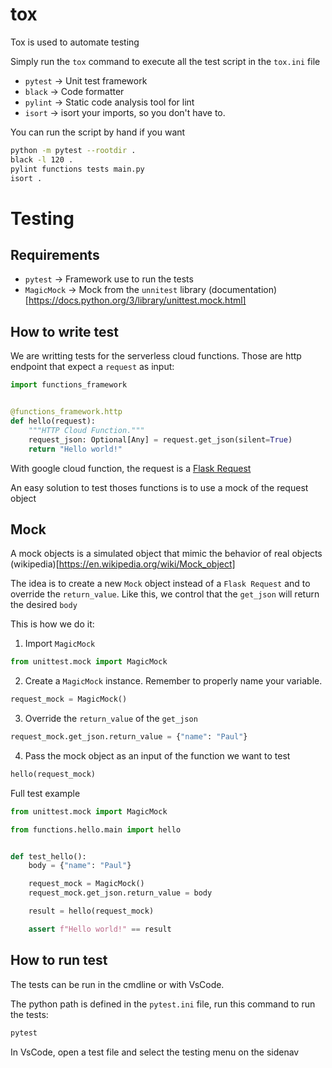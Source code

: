 # tox

Tox is used to automate testing

Simply run the `tox` command to execute all the test script in the `tox.ini` file

- `pytest` -> Unit test framework
- `black` -> Code formatter
- `pylint` -> Static code analysis tool for lint
- `isort` -> isort your imports, so you don't have to.

You can run the script by hand if you want

```bash
python -m pytest --rootdir .
black -l 120 .
pylint functions tests main.py
isort .
```

# Testing

## Requirements

- `pytest` -> Framework use to run the tests
- `MagicMock` -> Mock from the `unnitest` library (documentation)[https://docs.python.org/3/library/unittest.mock.html]

## How to write test

We are writting tests for the serverless cloud functions. Those are http endpoint that expect a `request` as input:

```py
import functions_framework


@functions_framework.http
def hello(request):
    """HTTP Cloud Function."""
    request_json: Optional[Any] = request.get_json(silent=True)
    return "Hello world!"
```

With google cloud function, the request is a [Flask Request](https://tedboy.github.io/flask/generated/generated/flask.Request.html)

An easy solution to test thoses functions is to use a mock of the request object

## Mock

A mock objects is a simulated object that mimic the behavior of real objects (wikipedia)[https://en.wikipedia.org/wiki/Mock_object]

The idea is to create a new `Mock` object instead of a `Flask Request` and to override the `return_value`. Like this, we control that the `get_json` will return the desired `body`

This is how we do it:

1. Import `MagicMock`

```py
from unittest.mock import MagicMock
```

2. Create a `MagicMock` instance. Remember to properly name your variable.

```py
request_mock = MagicMock()
```

3. Override the `return_value` of the `get_json`

```py
request_mock.get_json.return_value = {"name": "Paul"}
```

4. Pass the mock object as an input of the function we want to test

```py
hello(request_mock)
```

Full test example

```py
from unittest.mock import MagicMock

from functions.hello.main import hello


def test_hello():
    body = {"name": "Paul"}

    request_mock = MagicMock()
    request_mock.get_json.return_value = body

    result = hello(request_mock)

    assert f"Hello world!" == result
```

## How to run test

The tests can be run in the cmdline or with VsCode.

The python path is defined in the `pytest.ini` file, run this command to run the tests:

```bash
pytest
```

In VsCode, open a test file and select the testing menu on the sidenav
